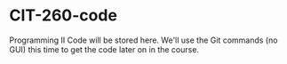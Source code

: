 # CIT-260-code
Programming II Code will be stored here. We'll use the Git commands (no GUI) this time to get the code later on in the course. 
